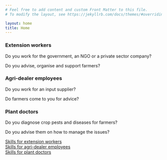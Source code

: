 ```yaml
---
# Feel free to add content and custom Front Matter to this file.
# To modify the layout, see https://jekyllrb.com/docs/themes/#overriding-theme-defaults

layout: home
title: Home
---
```

<div class="col_4">
  <h3>Extension workers</h3>
  <p>Do you work for the government, an NGO or a private sector company?</p>
  <p>Do you advise, organise and support farmers?</p>
</div>
<div class="col_4">
  <h3>Agri-dealer employees</h3>
  <p>Do you work for an input supplier?</p>
  <p>Do farmers come to you for advice?</p>
</div>
<div class="col_4">
  <h3>Plant doctors</h3>
  <p>Do you diagnose crop pests and diseases for farmers?</p>
  <p>Do you advise them on how to manage the issues?</p>
</div>
<div class="clear"></div>
<div class="col_4 center">
  <a href="skills/ew-skills" class="center">Skills for extension workers</a>
</div>
<div class="col_4 center">
  <a href="skills/ad-skills" class="center">Skills for agri-dealer employees</a>
</div>
<div class="col_4 center">
  <a href="skills/pd-skills" class="center">Skills for plant doctors</a>
</div>
